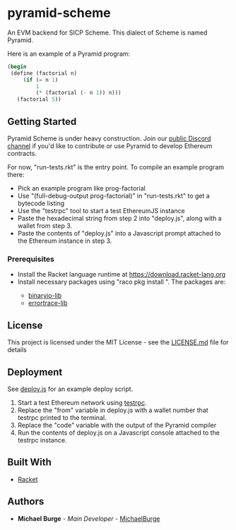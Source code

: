 # pyramid-scheme

An EVM backend for SICP Scheme. This dialect of Scheme is named Pyramid.

Here is an example of a Pyramid program: 
```scheme
(begin
 (define (factorial n)
     (if (= n 1)
         1
         (* (factorial (- n 1)) n)))
   (factorial 5))

```

## Getting Started

Pyramid Scheme is under heavy construction. Join our [public Discord channel](https://discord.gg/854RH6x) if you'd like to contribute or use Pyramid to develop Ethereum contracts.

For now, "run-tests.rkt" is the entry point. To compile an example program there:

* Pick an example program like prog-factorial
* Use "(full-debug-output prog-factorial)" in "run-tests.rkt" to get a bytecode listing
* Use the "testrpc" tool to start a test EthereumJS instance
* Paste the hexadecimal string from step 2 into "deploy.js", along with a wallet from step 3.
* Paste the contents of "deploy.js" into a Javascript prompt attached to the Ethereum instance in step 3.

### Prerequisites

* Install the Racket language runtime at https://download.racket-lang.org
* Install necessary packages using "raco pkg install <name>". The packages are:
  * [binaryio-lib](https://docs.racket-lang.org/binaryio/index.html)
  * [errortrace-lib](https://docs.racket-lang.org/errortrace/using-errortrace.html)
  
## License

This project is licensed under the MIT License - see the [LICENSE.md](LICENSE.md) file for details

## Deployment

See [deploy.js](deploy.js) for an example deploy script.

1. Start a test Ethereum network using [testrpc](https://www.npmjs.com/package/ethereumjs-testrpc).
2. Replace the "from" variable in deploy.js with a wallet number that testrpc printed to the terminal.
3. Replace the "code" variable with the output of the Pyramid compiler
4. Run the contents of deploy.js on a Javascript console attached to the testrpc instance.

## Built With

* [Racket](http://racket-lang.org/)


## Authors

* **Michael Burge** - *Main Developer* - [MichaelBurge](https://twitter.com/taurineandcode)
